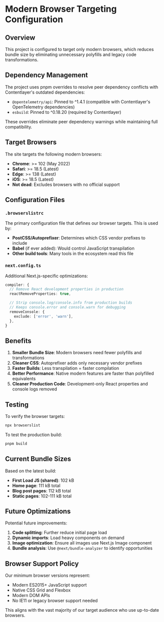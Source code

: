 # Modern Browser Targeting Configuration

## Overview

This project is configured to target only modern browsers, which reduces bundle size by eliminating unnecessary polyfills and legacy code transformations.

## Dependency Management

The project uses pnpm overrides to resolve peer dependency conflicts with Contentlayer's outdated dependencies:

- `@opentelemetry/api`: Pinned to ^1.4.1 (compatible with Contentlayer's OpenTelemetry dependencies)
- `esbuild`: Pinned to ^0.18.20 (required by Contentlayer)

These overrides eliminate peer dependency warnings while maintaining full compatibility.

## Target Browsers

The site targets the following modern browsers:

- **Chrome**: >= 102 (May 2022)
- **Safari**: >= 18.5 (Latest)
- **Edge**: >= 138 (Latest)
- **iOS**: >= 18.5 (Latest)
- **Not dead**: Excludes browsers with no official support

## Configuration Files

### `.browserslistrc`

The primary configuration file that defines our browser targets. This is used by:

- **PostCSS/Autoprefixer**: Determines which CSS vendor prefixes to include
- **Babel** (if ever added): Would control JavaScript transpilation
- **Other build tools**: Many tools in the ecosystem read this file

### `next.config.ts`

Additional Next.js-specific optimizations:

```typescript
compiler: {
  // Remove React development properties in production
  reactRemoveProperties: true,

  // Strip console.log/console.info from production builds
  // Keeps console.error and console.warn for debugging
  removeConsole: {
    exclude: ['error', 'warn'],
  },
}
```

## Benefits

1. **Smaller Bundle Size**: Modern browsers need fewer polyfills and transformations
2. **Cleaner CSS**: Autoprefixer adds only necessary vendor prefixes
3. **Faster Builds**: Less transpilation = faster compilation
4. **Better Performance**: Native modern features are faster than polyfilled equivalents
5. **Cleaner Production Code**: Development-only React properties and console logs removed

## Testing

To verify the browser targets:

```bash
npx browserslist
```

To test the production build:

```bash
pnpm build
```

## Current Bundle Sizes

Based on the latest build:

- **First Load JS (shared)**: 102 kB
- **Home page**: 111 kB total
- **Blog post pages**: 112 kB total
- **Static pages**: 102-111 kB total

## Future Optimizations

Potential future improvements:

1. **Code splitting**: Further reduce initial page load
2. **Dynamic imports**: Load heavy components on demand
3. **Image optimization**: Ensure all images use Next.js Image component
4. **Bundle analysis**: Use `@next/bundle-analyzer` to identify opportunities

## Browser Support Policy

Our minimum browser versions represent:

- Modern ES2015+ JavaScript support
- Native CSS Grid and Flexbox
- Modern DOM APIs
- No IE11 or legacy browser support needed

This aligns with the vast majority of our target audience who use up-to-date browsers.
